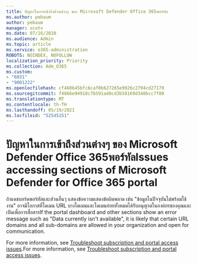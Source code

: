 ```yaml
---
title: ปัญหาในการเข้าถึงส่วนต่างๆ ของ Microsoft Defender Office 365พอร์ทัล
ms.author: pebaum
author: pebaum
manager: scotv
ms.date: 07/16/2020
ms.audience: Admin
ms.topic: article
ms.service: o365-administration
ROBOTS: NOINDEX, NOFOLLOW
localization_priority: Priority
ms.collection: Adm_O365
ms.custom:
- "6031"
- "9001222"
ms.openlocfilehash: cf460b45bfc6caf0b627265e9926c2794cd27179
ms.sourcegitcommit: f4866e94918c7b591ad0cd3b58169d340bcc7f00
ms.translationtype: MT
ms.contentlocale: th-TH
ms.lasthandoff: 05/19/2021
ms.locfileid: "52545251"
---
```

# <a name="issues-accessing-sections-of-microsoft-defender-for-office-365-portal"></a><span data-ttu-id="df26d-102">ปัญหาในการเข้าถึงส่วนต่างๆ ของ Microsoft Defender Office 365พอร์ทัล</span><span class="sxs-lookup"><span data-stu-id="df26d-102">Issues accessing sections of Microsoft Defender for Office 365 portal</span></span>

<span data-ttu-id="df26d-103">ถ้าแดชบอร์ดพอร์ทัลและส่วนอื่นๆ แสดงข้อความแสดงข้อผิดพลาด เช่น "ข้อมูลในปัจจุบันไม่พร้อมใช้งาน" อาจมีโอกาสที่โดเมน URL บางโดเมนและโดเมนย่อยทั้งหมดได้รับอนุญาตในองค์กรของคุณและเปิดเพื่อการสื่อสาร</span><span class="sxs-lookup"><span data-stu-id="df26d-103">If the portal dashboard and other sections show an error message such as "Data currently isn't available", it is likely that certain URL domains and all sub-domains are allowed in your organization and open for communication.</span></span> 

<span data-ttu-id="df26d-104">For more information, see [Troubleshoot subscription and portal access issues](/windows/security/threat-protection/microsoft-defender-atp/troubleshoot-onboarding-error-messages#data-currently-isnt-available-on-some-sections-of-the-portal).</span><span class="sxs-lookup"><span data-stu-id="df26d-104">For more information, see [Troubleshoot subscription and portal access issues](/windows/security/threat-protection/microsoft-defender-atp/troubleshoot-onboarding-error-messages#data-currently-isnt-available-on-some-sections-of-the-portal).</span></span>
